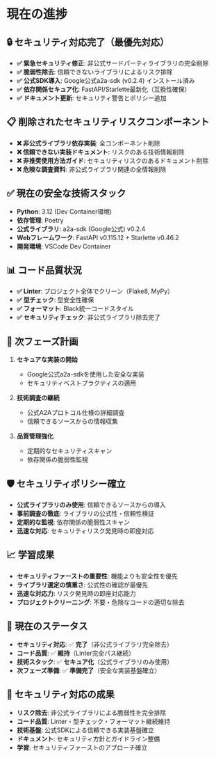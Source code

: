 # 現在の進捗

## 🔒 セキュリティ対応完了（最優先対応）

* **✅ 緊急セキュリティ修正**: 非公式サードパーティライブラリの完全削除
* **✅ 脆弱性除去**: 信頼できないライブラリによるリスク排除
* **✅ 公式SDK導入**: Google公式a2a-sdk (v0.2.4) インストール済み
* **✅ 依存関係セキュア化**: FastAPI/Starlette最新化（互換性確保）
* **✅ ドキュメント更新**: セキュリティ警告とポリシー追加

## 📋 削除されたセキュリティリスクコンポーネント

* **❌ 非公式ライブラリ依存実装**: 全コンポーネント削除
* **❌ 信頼できない実装ドキュメント**: リスクのある技術情報削除
* **❌ 非推奨使用方法ガイド**: セキュリティリスクのあるドキュメント削除
* **❌ 危険な調査資料**: 非公式ライブラリ関連の全情報削除

## ✅ 現在の安全な技術スタック

* **Python**: 3.12 (Dev Container環境)
* **依存管理**: Poetry
* **公式ライブラリ**: a2a-sdk (Google公式) v0.2.4
* **Webフレームワーク**: FastAPI v0.115.12 + Starlette v0.46.2
* **開発環境**: VSCode Dev Container

## 📊 コード品質状況

* **✅ Linter**: プロジェクト全体でクリーン（Flake8, MyPy）
* **✅ 型チェック**: 型安全性確保
* **✅ フォーマット**: Black統一コードスタイル
* **✅ セキュリティチェック**: 非公式ライブラリ除去完了

## 🎯 次フェーズ計画

1. **セキュアな実装の開始**
   - Google公式a2a-sdkを使用した安全な実装
   - セキュリティベストプラクティスの適用

2. **技術調査の継続**
   - 公式A2Aプロトコル仕様の詳細調査
   - 信頼できるソースからの情報収集

3. **品質管理強化**
   - 定期的なセキュリティスキャン
   - 依存関係の脆弱性監視

## 🛡️ セキュリティポリシー確立

* **公式ライブラリのみ使用**: 信頼できるソースからの導入
* **事前調査の徹底**: ライブラリの公式性・信頼性検証
* **定期的な監視**: 依存関係の脆弱性スキャン
* **迅速な対応**: セキュリティリスク発見時の即座対応

## 📈 学習成果

* **セキュリティファーストの重要性**: 機能よりも安全性を優先
* **ライブラリ選定の慎重さ**: 公式性の確認が最優先
* **迅速な対応力**: リスク発見時の即座対応能力
* **プロジェクトクリーニング**: 不要・危険なコードの適切な除去

## 🚀 現在のステータス

* **セキュリティ対応**: ✅ **完了**（非公式ライブラリ完全除去）
* **コード品質**: ✅ **維持**（Linter完全パス継続）
* **技術スタック**: ✅ **セキュア化**（公式ライブラリのみ使用）
* **次フェーズ準備**: ✅ **準備完了**（安全な実装基盤確立）

## 🎉 セキュリティ対応の成果

- **リスク除去**: 非公式ライブラリによる脆弱性を完全排除
- **コード品質**: Linter・型チェック・フォーマット継続維持
- **技術基盤**: 公式SDKによる信頼できる実装基盤確立
- **ドキュメント**: セキュリティ方針とガイドライン整備
- **学習**: セキュリティファーストのアプローチ確立 